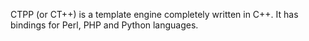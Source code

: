 CTPP (or CT++) is a template engine completely written in C++. It has bindings for Perl, PHP and Python languages.